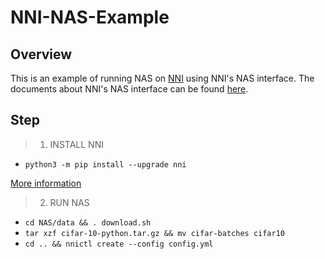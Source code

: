 # NNI-NAS-Example

## Overview

This is an example of running NAS on [NNI](https://github.com/microsoft/nni) using NNI's NAS interface. The documents about NNI's NAS interface can be found [here](https://github.com/microsoft/nni/blob/master/docs/en_US/GeneralNasInterfaces.md).

## Step

> 1. INSTALL NNI

- ```python3 -m pip install --upgrade nni```

[More information](https://github.com/microsoft/nni/blob/master/docs/en_US/Installation.md)

> 2. RUN NAS

- `cd NAS/data && . download.sh`
- `tar xzf cifar-10-python.tar.gz && mv cifar-batches cifar10`
- `cd .. && nnictl create --config config.yml`
